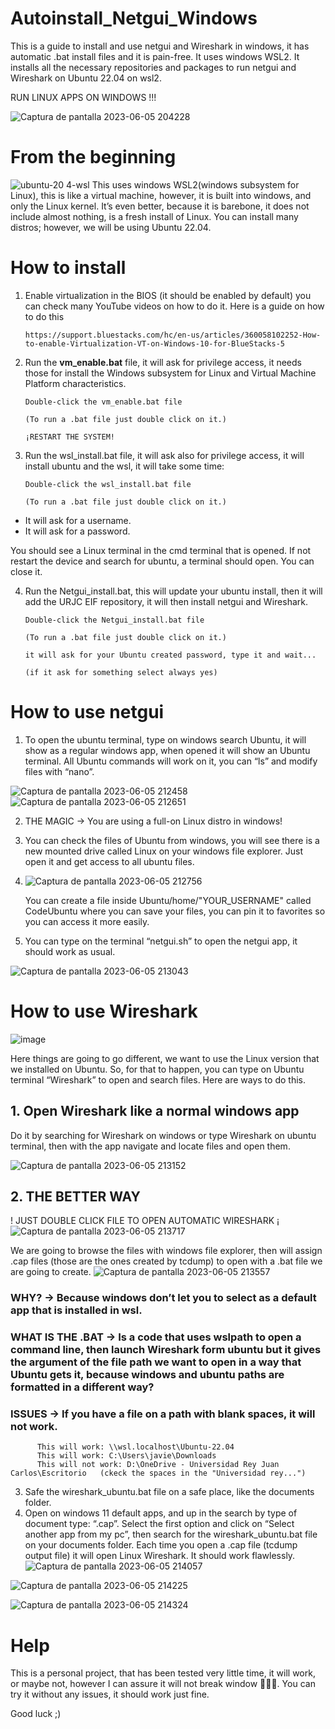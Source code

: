 # Autoinstall_Netgui_Windows
This is a guide to install and use netgui and Wireshark in windows, it has automatic .bat install files and it is pain-free. It uses windows WSL2.
It installs all the necessary repositories and packages to run netgui and Wireshark on Ubuntu 22.04 on wsl2.

RUN LINUX APPS ON WINDOWS !!!

![Captura de pantalla 2023-06-05 204228](https://github.com/jaruizra/Autoinstall_Netgui_Windows/assets/121313957/36ba3257-ea16-4e7b-b640-1b929eb7312a)


# From the beginning
![ubuntu-20 4-wsl](https://github.com/jaruizra/Autoinstall_Netgui_Windows/assets/121313957/5990a78d-a81f-49d4-8855-3e81bb7b48e1)
This uses windows WSL2(windows subsystem for Linux), this is like a virtual machine, however, it is built into windows, and only the Linux kernel. It’s even better, because it is barebone, it does not include almost nothing, is a fresh install of Linux. You can install many distros; however, we will be using Ubuntu 22.04.


# How to install
1.	Enable virtualization in the BIOS (it should be enabled by default) you can check many YouTube videos on how to do it. Here is a guide on how to do this
  
        https://support.bluestacks.com/hc/en-us/articles/360058102252-How-to-enable-Virtualization-VT-on-Windows-10-for-BlueStacks-5
  
2.	Run the **vm_enable.bat** file, it will ask for privilege access, it needs those for install the Windows subsystem for Linux and Virtual Machine Platform characteristics.
         
        Double-click the vm_enable.bat file
        
        (To run a .bat file just double click on it.)

        ¡RESTART THE SYSTEM!

3.	Run the wsl_install.bat file, it will ask also for privilege access, it will install ubuntu and the wsl, it will take some time:
        
        Double-click the wsl_install.bat file
        
        (To run a .bat file just double click on it.)

- It will ask for a username.
- It will ask for a password.

You should see a Linux terminal in the cmd terminal that is opened. If not restart the device and search for ubuntu, a terminal should open. You can close it.

4.	Run the Netgui_install.bat, this will update your ubuntu install, then it will add the URJC EIF repository, it will then install netgui and Wireshark.

        Double-click the Netgui_install.bat file
        
        (To run a .bat file just double click on it.)
        
        it will ask for your Ubuntu created password, type it and wait...
        
        (if it ask for something select always yes)


# How to use netgui 
1.	To open the ubuntu terminal, type on windows search Ubuntu, it will show as a regular windows app, when opened it will show an Ubuntu terminal. All Ubuntu commands will work on it, you can “ls” and modify files with “nano”.
	
![Captura de pantalla 2023-06-05 212458](https://github.com/jaruizra/Autoinstall_Netgui_Windows/assets/121313957/8a6a2361-f08d-43b1-a276-240b8226927b)
![Captura de pantalla 2023-06-05 212651](https://github.com/jaruizra/Autoinstall_Netgui_Windows/assets/121313957/116008b9-0e90-442d-92cc-80782f6ec5c3)


2.	THE MAGIC -> You are using a full-on Linux distro in windows!
3.	You can check the files of Ubuntu from windows, you will see there is a new mounted drive called Linux on your windows file explorer. Just open it and get access to all ubuntu files.
4.	![Captura de pantalla 2023-06-05 212756](https://github.com/jaruizra/Autoinstall_Netgui_Windows/assets/121313957/95637858-1955-4fc9-9a1e-6aba7b267a09)
          
       You can create a file inside Ubuntu/home/"YOUR_USERNAME" called CodeUbuntu where you can save your files, you can pin it to favorites  so you can access it more easily.
       
6.	You can type on the terminal “netgui.sh” to open the netgui app, it should work as usual.

![Captura de pantalla 2023-06-05 213043](https://github.com/jaruizra/Autoinstall_Netgui_Windows/assets/121313957/9c785622-28f1-4eb7-a0d6-418697437ec5)


# How to use Wireshark
![image](https://github.com/jaruizra/Autoinstall_Netgui_Windows/assets/121313957/d875e4c9-89e7-46db-827a-d94b0c7cae57)

Here things are going to go different, we want to use the Linux version that we installed on Ubuntu. So, for that to happen, you can type on Ubuntu terminal “Wireshark” to open and search files. Here are ways to do this.
## 1.	Open Wireshark like a normal windows app 
Do it by searching for Wireshark on windows or type Wireshark on ubuntu terminal, then with the app navigate and locate files and open them.

![Captura de pantalla 2023-06-05 213152](https://github.com/jaruizra/Autoinstall_Netgui_Windows/assets/121313957/0fc5c298-2ac5-4d43-bde0-3914550f58a9)



## 2.	THE BETTER WAY 
! JUST DOUBLE CLICK FILE TO OPEN AUTOMATIC WIRESHARK ¡
![Captura de pantalla 2023-06-05 213717](https://github.com/jaruizra/Autoinstall_Netgui_Windows/assets/121313957/dd103301-09b4-4ffb-b363-5363c1e28193)

We are going to browse the files with windows file explorer, then will assign .cap files (those are the ones created by tcdump) to open with a .bat file we are going to create.
![Captura de pantalla 2023-06-05 213557](https://github.com/jaruizra/Autoinstall_Netgui_Windows/assets/121313957/5171ee96-9073-4087-b7e4-5a9ce0d6595b)
### WHY? -> Because windows don’t let you to select as a default app that is installed in wsl. 
### WHAT IS THE .BAT -> Is a code that uses wslpath to open a command line, then launch Wireshark form ubuntu but it gives the argument of the file path we want to open in a way that Ubuntu gets it, because windows and ubuntu paths are formatted in a different way?
### ISSUES -> If you have a file on a path with blank spaces, it will not work.
          
          This will work: \\wsl.localhost\Ubuntu-22.04
          This will work: C:\Users\javie\Downloads
          This will not work: D:\OneDrive - Universidad Rey Juan Carlos\Escritorio   (ckeck the spaces in the "Universidad rey...")
          
3.	Safe the wireshark_ubuntu.bat file on a safe place, like the documents folder.
4.	Open on windows 11 default apps, and up in the search by type of document type: “.cap”. Select the first option and click on “Select another app from my pc”, then search for the wireshark_ubuntu.bat file on your documents folder. Each time you open a .cap file (tcdump output file) it will open Linux Wireshark. It should work flawlessly.
![Captura de pantalla 2023-06-05 214057](https://github.com/jaruizra/Autoinstall_Netgui_Windows/assets/121313957/8791b7a9-747c-4a8e-af3f-5ef50c8ff677)

![Captura de pantalla 2023-06-05 214225](https://github.com/jaruizra/Autoinstall_Netgui_Windows/assets/121313957/0fd3d8f0-22df-4735-bd39-b9d1d4eee7c1)

![Captura de pantalla 2023-06-05 214324](https://github.com/jaruizra/Autoinstall_Netgui_Windows/assets/121313957/dac4c066-e55c-4b23-9eac-fee3f0d3764c)


# Help
This is a personal project, that has been tested very little time, it will work, or maybe not, however I can assure it will not break window 🤣🤣😂.
You can try it without any issues, it should work just fine.

Good luck ;)
